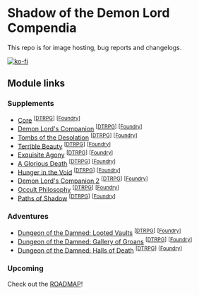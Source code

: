 # Shadow of the Demon Lord Compendia

This repo is for image hosting, bug reports and changelogs.

[![ko-fi](https://ko-fi.com/img/githubbutton_sm.svg)](https://ko-fi.com/A0A6KSAKW)

## Module links

### Supplements

- [Core](https://foundryvtt.com/packages/sdlc-1000) <sup>[[DTRPG](https://www.drivethrurpg.com/product/434280/Shadow-of-the-Demon-Lord-Compendia-Core-for-Foundry-VTT?src=GitHub)]</sup> <sup>[[Foundry](https://foundryvtt.store/products/sdlc-1000)]</sup>
- [Demon Lord's Companion](https://foundryvtt.com/packages/sdlc-1001) <sup>[[DTRPG](https://www.drivethrurpg.com/product/437992/Shadow-of-the-Demon-Lord-Compendia-Demon-Lords-Companion-for-Foundry-VTT?src=GitHub)]</sup> <sup>[[Foundry](https://foundryvtt.store/products/sdlc-1001)]</sup>
- [Tombs of the Desolation](https://foundryvtt.com/packages/sdlc-1013) <sup>[[DTRPG](https://www.drivethrurpg.com/en/product/508650/Shadow-of-the-Demon-Lord-Compendia-Tombs-of-the-Desolation-for-Foundry-VTT?src=GitHub)]</sup> <sup>[[Foundry](https://foundryvtt.store/products/sdlc-1013)]</sup>
- [Terrible Beauty](https://foundryvtt.com/packages/sdlc-1014) <sup>[[DTRPG](https://www.drivethrurpg.com/en/product/479635/Shadow-of-the-Demon-Lord-Compendia-Terrible-Beauty-for-Foundry-VTT?src=GitHub)]</sup> <sup>[[Foundry](https://foundryvtt.store/products/sdlc-1014)]</sup>
- [Exquisite Agony](https://foundryvtt.com/packages/sdlc-1015) <sup>[[DTRPG](https://www.drivethrurpg.com/product/494509/Shadow-of-the-Demon-Lord-Compendia-Exquisite-Agony-for-Foundry-VTT?src=GitHub)]</sup> <sup>[[Foundry](https://foundryvtt.store/products/sdlc-1015)]</sup>
- [A Glorious Death](https://foundryvtt.com/packages/sdlc-1021) <sup>[[DTRPG](https://www.drivethrurpg.com/product/500707/Shadow-of-the-Demon-Lord-Compendia-A-Glorious-Death-for-Foundry-VTT?src=GitHub)]</sup> <sup>[[Foundry](https://foundryvtt.store/products/sdlc-1021)]</sup>
- [Hunger in the Void](https://foundryvtt.com/packages/sdlc-1024) <sup>[[DTRPG](https://www.drivethrurpg.com/product/467312/Shadow-of-the-Demon-Lord-Compendia-Hunger-in-the-Void-for-Foundry-VTT?src=GitHub)]</sup> <sup>[[Foundry](https://foundryvtt.store/products/sdlc-1024)]</sup>
- [Demon Lord's Companion 2](https://foundryvtt.com/packages/sdlc-1732) <sup>[[DTRPG](https://www.drivethrurpg.com/product/472618/Shadow-of-the-Demon-Lord-Compendia-Demon-Lord-s-Companion-2-for-Foundry-VTT?src=GitHub)]</sup> <sup>[[Foundry](https://foundryvtt.store/products/sdlc-1732)]</sup>
- [Occult Philosophy](https://foundryvtt.com/packages/sdlc-1912) <sup>[[DTRPG](https://www.drivethrurpg.com/product/452379/Shadow-of-the-Demon-Lord-Compendia-Occult-Philosophy-for-Foundry-VTT?src=GitHub)]</sup> <sup>[[Foundry](https://foundryvtt.store/products/sdlc-1912)]</sup>
- [Paths of Shadow](https://foundryvtt.com/packages/sdlc-b482) <sup>[[DTRPG](https://www.drivethrurpg.com/product/453756/Shadow-of-the-Demon-Lord-Compendia-Paths-of-Shadow-for-Foundry-VTT?src=GitHub)]</sup> <sup>[[Foundry](https://foundryvtt.store/products/sdlc-b482)]</sup>

### Adventures
- [Dungeon of the Damned: Looted Vaults](https://foundryvtt.com/packages/sdlc-2310) <sup>[[DTRPG](https://www.drivethrurpg.com/product/483516/Shadow-of-the-Demon-Lord-Compendia-Dungeon-of-the-Damned-Looted-Vaults-for-Foundry-VTT?src=GitHub)]</sup> <sup>[[Foundry](https://foundryvtt.store/products/sdlc-2310)]</sup>
- [Dungeon of the Damned: Gallery of Groans](https://foundryvtt.com/packages/sdlc-2405) <sup>[[DTRPG](https://www.drivethrurpg.com/product/487219/Shadow-of-the-Demon-Lord-Compendia-Dungeon-of-the-Damned-Gallery-of-Groans-for-Foundry-VTT?src=GitHub)]</sup> <sup>[[Foundry](https://foundryvtt.store/products/sdlc-2405)]</sup>
- [Dungeon of the Damned: Halls of Death](https://foundryvtt.com/packages/sdlc-2501) <sup>[[DTRPG](https://www.drivethrurpg.com/product/511894/Shadow-of-the-Demon-Lord-Compendia-Dungeon-of-the-Damned-Halls-of-Death-for-Foundry-VTT?src=GitHub)]</sup> <sup>[[Foundry](https://foundryvtt.store/products/sdlc-2501)]</sup>

### Upcoming

Check out the [ROADMAP](https://github.com/juanferrer/sdlc/blob/main/ROADMAP.md)!
